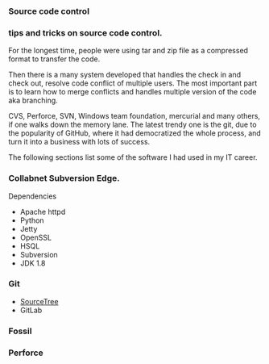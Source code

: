 ### Source code control

### tips and tricks on source code control.
For the longest time, people were using tar and zip file as a compressed format to transfer the code.  

Then there is a many system developed that handles the check in and check out, resolve code conflict of multiple users.  The most important part is to learn how 
to merge conflicts and handles multiple version of the code aka branching.

CVS, Perforce, SVN, Windows team foundation, mercurial and many others, if one walks down the memory lane. 
The latest trendy one is the git, due to the popularity of GitHub, where it had democratized the whole process, and turn it into a business with lots of success.

The following sections list some of the software I had used in my IT career.

### Collabnet Subversion Edge.  

Dependencies

* Apache httpd
* Python 
* Jetty
* OpenSSL
* HSQL
* Subversion
* JDK 1.8

### Git
* [SourceTree](https://www.sourcetreeapp.com/) 
* GitLab 

### Fossil
 

### Perforce

